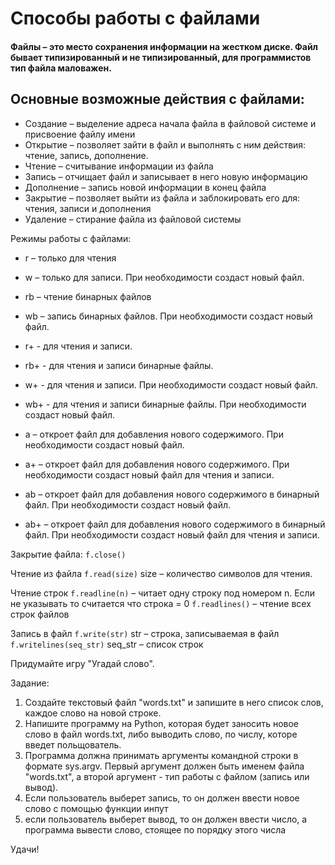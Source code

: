 # Способы работы с файлами
#### Файлы – это место сохранения информации на жестком диске. Файл бывает типизированный и не типизированный, для программистов тип файла маловажен.

## Основные возможные действия с файлами:
- Создание – выделение адреса начала файла в файловой системе и присвоение файлу имени
- Открытие – позволяет зайти в файл и выполнять с ним действия: чтение, запись, дополнение.
- Чтение – считывание информации из файла
- Запись – отчищает файл и записывает в него новую информацию
- Дополнение – запись новой информации в конец файла
- Закрытие – позволяет выйти из файла и заблокировать его для: чтения, записи и дополнения
- Удаление – стирание файла из файловой системы


Режимы работы с файлами:
- r – только для чтения
- w – только для записи. При необходимости создаст новый файл.
- rb – чтение бинарных файлов
- wb – запись бинарных файлов. При необходимости создаст новый файл.
- r+ - для чтения и записи.
- rb+ - для чтения и записи бинарные файлы.
- w+ - для чтения и записи. При необходимости создаст новый файл.
- wb+ - для чтения и записи бинарные файлы. При необходимости создаст новый файл.
- a – откроет файл для добавления нового содержимого. При необходимости создаст новый файл.
- a+ – откроет файл для добавления нового содержимого. При необходимости создаст новый файл для чтения и записи.

- ab – откроет файл для добавления нового содержимого в бинарный файл. При необходимости создаст новый файл.
- ab+ – откроет файл для добавления нового содержимого в бинарный файл. При необходимости создаст новый файл для чтения и записи.


Закрытие файла:
```f.close()```

Чтение из файла
```f.read(size)```
size – количество символов для чтения.

Чтение строк
```f.readline(n)``` – читает одну строку под номером n. Если не указывать то считается что строка = 0
```f.readlines()``` – чтение всех строк файлов

Запись в файл
```f.write(str)```
str – строка, записываемая в файл
```f.writelines(seq_str)```
seq_str – список строк



Придумайте игру "Угадай слово".

Задание:
1. Создайте текстовый файл "words.txt" и запишите в него список слов, каждое слово на новой строке.
2. Напишите программу на Python, которая будет заносить новое слово в файл words.txt, либо выводить слово, по числу, которе введет польщователь.
3. Программа должна принимать аргументы командной строки в формате sys.argv. Первый аргумент должен быть именем файла "words.txt", а второй аргумент - тип работы с файлом (запись или вывод).
4. Если пользователь выберет запись, то он должен ввести новое слово с помощью функции инпут
5. если пользователь выберет вывод, то он должен ввести число, а программа вывести слово, стоящее по порядку этого числа

Удачи!